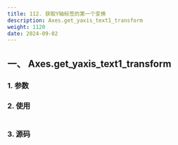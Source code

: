 ```yaml
---
title: 112. 获取Y轴标签的第一个变换
description: Axes.get_yaxis_text1_transform
weight: 1120
date: 2024-09-02
---
```

<style>
th, td {
  border: 1px solid rgb(190, 190, 190);
}
</style>


## 一、 Axes.get_yaxis_text1_transform


### 1. 参数




### 2. 使用



```python


```


### 3. 源码
```python

```




